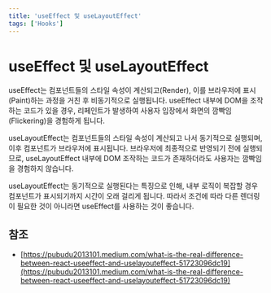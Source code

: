 ```yaml
---
title: 'useEffect 및 useLayoutEffect'
tags: ['Hooks']
---
```


# useEffect 및 useLayoutEffect

useEffect는 컴포넌트들의 스타일 속성이 계산되고(Render), 이를 브라우저에 표시(Paint)하는 과정을 거친 후 비동기적으로 실행됩니다. useEffect 내부에 DOM을 조작하는 코드가 있을 경우, 리페인트가 발생하여 사용자 입장에서 화면의 깜빡임(Flickering)을 경험하게 됩니다.

useLayoutEffect는 컴포넌트들의 스타일 속성이 계산되고 나서 동기적으로 실행되며, 이후 컴포넌트가 브라우저에 표시됩니다. 브라우저에 최종적으로 반영되기 전에 실행되므로, useLayoutEffect 내부에 DOM 조작하는 코드가 존재하더라도 사용자는 깜빡임을 경험하지 않습니다.

useLayoutEffect는 동기적으로 실행된다는 특징으로 인해, 내부 로직이 복잡할 경우 컴포넌트가 표시되기까지 시간이 오래 걸리게 됩니다. 따라서 조건에 따라 다른 렌더링이 필요한 것이 아니라면 useEffect를 사용하는 것이 좋습니다.

## 참조

* [https://pubudu2013101.medium.com/what-is-the-real-difference-between-react-useeffect-and-uselayouteffect-51723096dc19](https://pubudu2013101.medium.com/what-is-the-real-difference-between-react-useeffect-and-uselayouteffect-51723096dc19)
